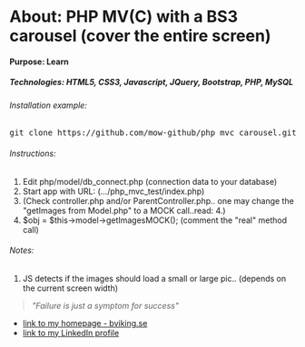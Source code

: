 # About: PHP MV(C) with a BS3 carousel (cover the entire screen)
#### Purpose: Learn
##### Technologies: HTML5, CSS3, Javascript, JQuery, Bootstrap, PHP, MySQL

###### Installation example:
<pre>git clone https://github.com/mow-github/php_mvc_carousel.git</pre>

###### Instructions:
1. Edit php/model/db_connect.php (connection data to your database)
2. Start app with URL: (.../php_mvc_test/index.php)
3. (Check controller.php and/or ParentController.php.. one may change the "getImages from Model.php" to a MOCK call..read: 4.)
4. $obj = $this->model->getImagesMOCK(); (comment the "real" method call)

###### Notes:
1. JS detects if the images should load a small or large pic.. (depends on the current screen width)

> _"Failure is just a symptom for success"_
* [link to my homepage - bviking.se ](https://www.bviking.se)
* [link to my LinkedIn profile ](https://www.linkedin.com/in/mats-wikmar)